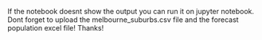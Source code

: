 If the notebook doesnt show the output you can run it on jupyter notebook. Dont forget to upload the melbourne_suburbs.csv file and the forecast population excel file! Thanks!
